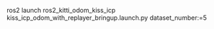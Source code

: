 ros2 launch ros2_kitti_odom_kiss_icp kiss_icp_odom_with_replayer_bringup.launch.py dataset_number:=5
